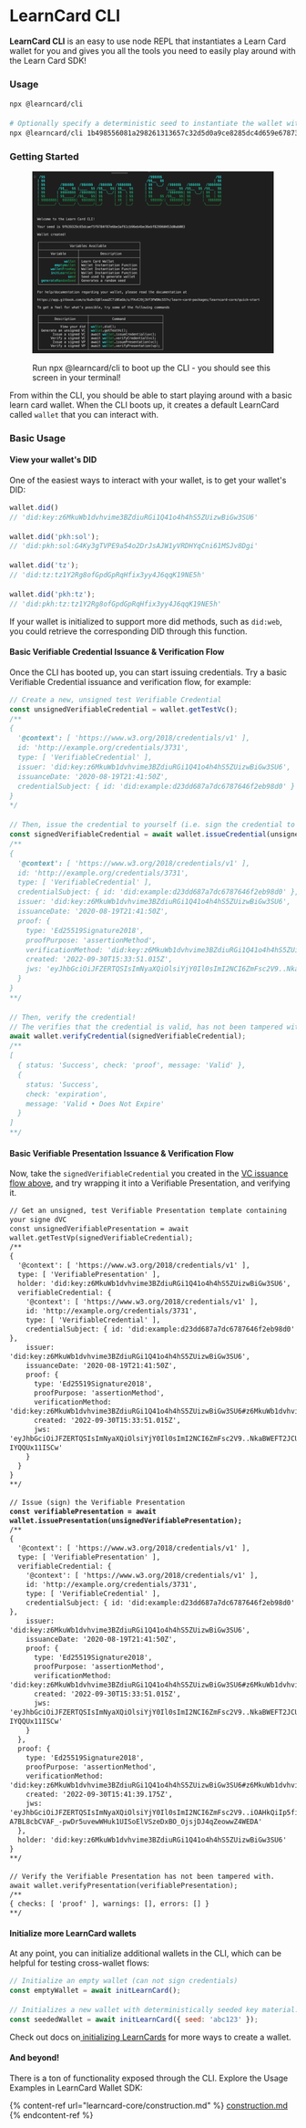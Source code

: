 # LearnCard CLI

**LearnCard CLI** is an easy to use node REPL that instantiates a Learn Card wallet for you and gives you all the tools you need to easily play around with the Learn Card SDK!

### Usage

```bash
npx @learncard/cli

# Optionally specify a deterministic seed to instantiate the wallet with
npx @learncard/cli 1b498556081a298261313657c32d5d0a9ce8285dc4d659e6787392207e4a7ac2h
```

### Getting Started

<figure><img src="../.gitbook/assets/Screen Shot 2022-09-29 at 6.08.26 PM.png" alt=""><figcaption><p>Run npx @learncard/cli to boot up the CLI - you should see this screen in your terminal! </p></figcaption></figure>

From within the CLI, you should be able to start playing around with a basic learn card wallet. When the CLI boots up, it creates a default LearnCard called `wallet` that you can interact with.

### Basic Usage

#### View your wallet's DID

One of the easiest ways to interact with your wallet, is to get your wallet's DID:

```javascript
wallet.did()
// 'did:key:z6MkuWb1dvhvime3BZdiuRGi1Q41o4h4hS5ZUizwBiGw3SU6'

wallet.did('pkh:sol');
// 'did:pkh:sol:G4Ky3gTVPE9a54o2DrJsAJW1yVRDHYqCni61MSJv8Dgi'

wallet.did('tz');
// 'did:tz:tz1Y2Rg8ofGpdGpRqHfix3yy4J6qqK19NE5h'

wallet.did('pkh:tz');
// 'did:pkh:tz:tz1Y2Rg8ofGpdGpRqHfix3yy4J6qqK19NE5h'
```

If your wallet is initialized to support more did methods, such as `did:web`, you could retrieve the corresponding DID through this function.&#x20;

#### Basic Verifiable Credential Issuance & Verification Flow

Once the CLI has booted up, you can start issuing credentials. Try a basic Verifiable Credential issuance and verification flow, for example:

```javascript
// Create a new, unsigned test Verifiable Credential
const unsignedVerifiableCredential = wallet.getTestVc();
/**
{
  '@context': [ 'https://www.w3.org/2018/credentials/v1' ],
  id: 'http://example.org/credentials/3731',
  type: [ 'VerifiableCredential' ],
  issuer: 'did:key:z6MkuWb1dvhvime3BZdiuRGi1Q41o4h4hS5ZUizwBiGw3SU6',
  issuanceDate: '2020-08-19T21:41:50Z',
  credentialSubject: { id: 'did:example:d23dd687a7dc6787646f2eb98d0' }
}
*/

// Then, issue the credential to yourself (i.e. sign the credential to turn it into a verifiable credential)
const signedVerifiableCredential = await wallet.issueCredential(unsignedVerifiableCredential);
/** 
{
  '@context': [ 'https://www.w3.org/2018/credentials/v1' ],
  id: 'http://example.org/credentials/3731',
  type: [ 'VerifiableCredential' ],
  credentialSubject: { id: 'did:example:d23dd687a7dc6787646f2eb98d0' },
  issuer: 'did:key:z6MkuWb1dvhvime3BZdiuRGi1Q41o4h4hS5ZUizwBiGw3SU6',
  issuanceDate: '2020-08-19T21:41:50Z',
  proof: {
    type: 'Ed25519Signature2018',
    proofPurpose: 'assertionMethod',
    verificationMethod: 'did:key:z6MkuWb1dvhvime3BZdiuRGi1Q41o4h4hS5ZUizwBiGw3SU6#z6MkuWb1dvhvime3BZdiuRGi1Q41o4h4hS5ZUizwBiGw3SU6',
    created: '2022-09-30T15:33:51.015Z',
    jws: 'eyJhbGciOiJFZERTQSIsImNyaXQiOlsiYjY0Il0sImI2NCI6ZmFsc2V9..NkaBWEFT2JCU1ZjMSGmbL72EPhVsAsLykAHULee2uh8YdqBqJbti_FmplQQvGnPDy80pbrFRA-IYQQUx11ISCw'
  }
}
**/

// Then, verify the credential! 
// The verifies that the credential is valid, has not been tampered with, and was issued by and to the correct DIDs
await wallet.verifyCredential(signedVerifiableCredential);
/**
[
  { status: 'Success', check: 'proof', message: 'Valid' },
  {
    status: 'Success',
    check: 'expiration',
    message: 'Valid • Does Not Expire'
  }
]
**/
```

#### Basic Verifiable Presentation Issuance & Verification Flow

Now, take the `signedVerifiableCredential` you created in the [VC issuance flow above](learncard-cli.md#basic-verifiable-credential-issuance-and-verification-flow), and try wrapping it into a Verifiable Presentation, and verifying it.&#x20;

<pre class="language-javascript"><code class="lang-javascript">// Get an unsigned, test Verifiable Presentation template containing your signe dVC
const unsignedVerifiablePresentation = await wallet.getTestVp(signedVerifiableCredential);
/**
{
  '@context': [ 'https://www.w3.org/2018/credentials/v1' ],
  type: [ 'VerifiablePresentation' ],
  holder: 'did:key:z6MkuWb1dvhvime3BZdiuRGi1Q41o4h4hS5ZUizwBiGw3SU6',
  verifiableCredential: {
    '@context': [ 'https://www.w3.org/2018/credentials/v1' ],
    id: 'http://example.org/credentials/3731',
    type: [ 'VerifiableCredential' ],
    credentialSubject: { id: 'did:example:d23dd687a7dc6787646f2eb98d0' },
    issuer: 'did:key:z6MkuWb1dvhvime3BZdiuRGi1Q41o4h4hS5ZUizwBiGw3SU6',
    issuanceDate: '2020-08-19T21:41:50Z',
    proof: {
      type: 'Ed25519Signature2018',
      proofPurpose: 'assertionMethod',
      verificationMethod: 'did:key:z6MkuWb1dvhvime3BZdiuRGi1Q41o4h4hS5ZUizwBiGw3SU6#z6MkuWb1dvhvime3BZdiuRGi1Q41o4h4hS5ZUizwBiGw3SU6',
      created: '2022-09-30T15:33:51.015Z',
      jws: 'eyJhbGciOiJFZERTQSIsImNyaXQiOlsiYjY0Il0sImI2NCI6ZmFsc2V9..NkaBWEFT2JCU1ZjMSGmbL72EPhVsAsLykAHULee2uh8YdqBqJbti_FmplQQvGnPDy80pbrFRA-IYQQUx11ISCw'
    }
  }
}
**/

// Issue (sign) the Verifiable Presentation 
<strong>const verifiablePresentation = await wallet.issuePresentation(unsignedVerifiablePresentation);
</strong>/**
{
  '@context': [ 'https://www.w3.org/2018/credentials/v1' ],
  type: [ 'VerifiablePresentation' ],
  verifiableCredential: {
    '@context': [ 'https://www.w3.org/2018/credentials/v1' ],
    id: 'http://example.org/credentials/3731',
    type: [ 'VerifiableCredential' ],
    credentialSubject: { id: 'did:example:d23dd687a7dc6787646f2eb98d0' },
    issuer: 'did:key:z6MkuWb1dvhvime3BZdiuRGi1Q41o4h4hS5ZUizwBiGw3SU6',
    issuanceDate: '2020-08-19T21:41:50Z',
    proof: {
      type: 'Ed25519Signature2018',
      proofPurpose: 'assertionMethod',
      verificationMethod: 'did:key:z6MkuWb1dvhvime3BZdiuRGi1Q41o4h4hS5ZUizwBiGw3SU6#z6MkuWb1dvhvime3BZdiuRGi1Q41o4h4hS5ZUizwBiGw3SU6',
      created: '2022-09-30T15:33:51.015Z',
      jws: 'eyJhbGciOiJFZERTQSIsImNyaXQiOlsiYjY0Il0sImI2NCI6ZmFsc2V9..NkaBWEFT2JCU1ZjMSGmbL72EPhVsAsLykAHULee2uh8YdqBqJbti_FmplQQvGnPDy80pbrFRA-IYQQUx11ISCw'
    }
  },
  proof: {
    type: 'Ed25519Signature2018',
    proofPurpose: 'assertionMethod',
    verificationMethod: 'did:key:z6MkuWb1dvhvime3BZdiuRGi1Q41o4h4hS5ZUizwBiGw3SU6#z6MkuWb1dvhvime3BZdiuRGi1Q41o4h4hS5ZUizwBiGw3SU6',
    created: '2022-09-30T15:41:39.175Z',
    jws: 'eyJhbGciOiJFZERTQSIsImNyaXQiOlsiYjY0Il0sImI2NCI6ZmFsc2V9..iOAHkQiIp5fi9IiuKIxCAnTQ-A7BL8cbCVAF_-pwDr5uvewWHuk1UISoElVSzeDxBO_OjsjDJ4qZeowwZ4WEDA'
  },
  holder: 'did:key:z6MkuWb1dvhvime3BZdiuRGi1Q41o4h4hS5ZUizwBiGw3SU6'
}
**/

// Verify the Verifiable Presentation has not been tampered with.
await wallet.verifyPresentation(verifiablePresentation);
/**
{ checks: [ 'proof' ], warnings: [], errors: [] }
**/
</code></pre>

#### Initialize more LearnCard wallets

At any point, you can initialize additional wallets in the CLI, which can be helpful for testing cross-wallet flows:

```javascript
// Initialize an empty wallet (can not sign credentials)
const emptyWallet = await initLearnCard();

// Initializes a new wallet with deterministically seeded key material.
const seededWallet = await initLearnCard({ seed: 'abc123' });
```

Check out docs on[ initializing LearnCards](broken-reference) for more ways to create a wallet.

#### And beyond!&#x20;

There is a ton of functionality exposed through the CLI. Explore the Usage Examples in LearnCard Wallet SDK:

{% content-ref url="learncard-core/construction.md" %}
[construction.md](learncard-core/construction.md)
{% endcontent-ref %}
